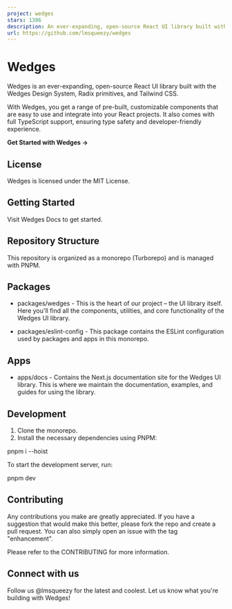 ```yaml
---
project: wedges
stars: 1386
description: An ever-expanding, open-source React UI library built with the Wedges Design System, Radix primitives, and Tailwind CSS.
url: https://github.com/lmsqueezy/wedges
---
```


Wedges
======

Wedges is an ever-expanding, open-source React UI library built with the Wedges Design System, Radix primitives, and Tailwind CSS.

With Wedges, you get a range of pre-built, customizable components that are easy to use and integrate into your React projects. It also comes with full TypeScript support, ensuring type safety and developer-friendly experience.

**Get Started with Wedges →**

License
-------

Wedges is licensed under the MIT License.

Getting Started
---------------

Visit Wedges Docs to get started.

Repository Structure
--------------------

This repository is organized as a monorepo (Turborepo) and is managed with PNPM.

Packages
--------

-   packages/wedges - This is the heart of our project – the UI library itself. Here you'll find all the components, utilities, and core functionality of the Wedges UI library.
    
-   packages/eslint-config - This package contains the ESLint configuration used by packages and apps in this monorepo.
    

Apps
----

-   apps/docs - Contains the Next.js documentation site for the Wedges UI library. This is where we maintain the documentation, examples, and guides for using the library.

Development
-----------

1.  Clone the monorepo.
2.  Install the necessary dependencies using PNPM:

pnpm i --hoist

To start the development server, run:

pnpm dev

Contributing
------------

Any contributions you make are greatly appreciated. If you have a suggestion that would make this better, please fork the repo and create a pull request. You can also simply open an issue with the tag "enhancement".

Please refer to the CONTRIBUTING for more information.

Connect with us
---------------

Follow us @lmsqueezy for the latest and coolest. Let us know what you're building with Wedges!

